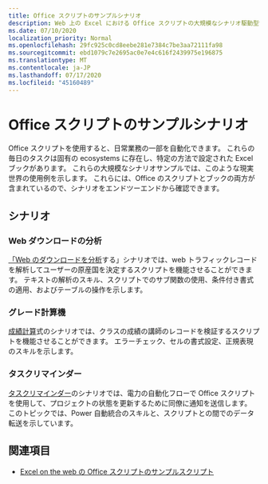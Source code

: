 ```yaml
---
title: Office スクリプトのサンプルシナリオ
description: Web 上の Excel における Office スクリプトの大規模なシナリオ駆動型サンプルについて説明します。
ms.date: 07/10/2020
localization_priority: Normal
ms.openlocfilehash: 29fc925c0cd8eebe281e7384c7be3aa72111fa98
ms.sourcegitcommit: ebd1079c7e2695ac0e7e4c616f2439975e196875
ms.translationtype: MT
ms.contentlocale: ja-JP
ms.lasthandoff: 07/17/2020
ms.locfileid: "45160489"
---
```

# <a name="sample-scenarios-for-office-scripts"></a>Office スクリプトのサンプルシナリオ

Office スクリプトを使用すると、日常業務の一部を自動化できます。 これらの毎日のタスクは固有の ecosystems に存在し、特定の方法で設定された Excel ブックがあります。 これらの大規模なシナリオサンプルでは、このような現実世界の使用例を示します。 これらには、Office のスクリプトとブックの両方が含まれているので、シナリオをエンドツーエンドから確認できます。

## <a name="scenarios"></a>シナリオ

### <a name="analyze-web-downloads"></a>Web ダウンロードの分析

[「Web のダウンロードを分析](analyze-web-downloads.md)する」シナリオでは、web トラフィックレコードを解析してユーザーの原産国を決定するスクリプトを機能させることができます。 テキストの解析のスキル、スクリプトでのサブ関数の使用、条件付き書式の適用、およびテーブルの操作を示します。

### <a name="grade-calculator"></a>グレード計算機

[成績計算](grade-calculator.md)式のシナリオでは、クラスの成績の講師のレコードを検証するスクリプトを機能させることができます。 エラーチェック、セルの書式設定、正規表現のスキルを示します。

### <a name="task-reminders"></a>タスクリマインダー

[タスクリマインダー](task-reminders.md)のシナリオでは、電力の自動化フローで Office スクリプトを使用して、プロジェクトの状態を更新するために同僚に通知を送信します。 このトピックでは、Power 自動統合のスキルと、スクリプトとの間でのデータ転送を示しています。

## <a name="see-also"></a>関連項目

- [Excel on the web の Office スクリプトのサンプルスクリプト](../excel-samples.md)

